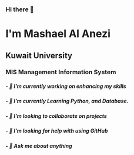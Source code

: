### Hi there 👋

<!--
**MashaelAlAnezi/MashaelAlAnezi** is a ✨ _special_ ✨ repository because its `README.md` (this file) appears on your GitHub profile.

Here are some ideas to get you started:




- 🌱 I’m currently learning ...
- 👯 I’m looking to collaborate on ...
- 🤔 I’m looking for help with ...
- 💬 Ask me about ...
- 📫 How to reach me: ...
- 😄 Pronouns: ...
- ⚡ Fun fact: ...
-->

# I'm Mashael Al Anezi

## Kuwait University 
### MIS Management Information System

##### - 🔭 I’m currently working on enhancing my skills
##### - 🌱 I’m currently Learning Python, and Database.
##### - 👯 I’m looking to collaborate on projects 
##### - 🤔 I’m looking for help with using GitHub
##### - 💬 Ask me about anything


